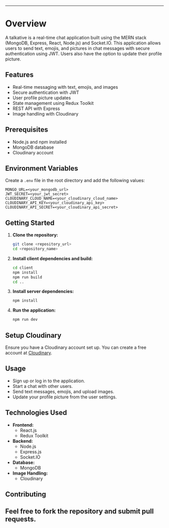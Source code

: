 
---

# Overview

A talkative is a real-time chat application built using the MERN stack (MongoDB, Express, React, Node.js) and Socket.IO. This application allows users to send text, emojis, and pictures in chat messages with secure authentication using JWT. Users also have the option to update their profile picture.

## Features

- Real-time messaging with text, emojis, and images
- Secure authentication with JWT
- User profile picture updates
- State management using Redux Toolkit
- REST API with Express
- Image handling with Cloudinary

## Prerequisites

- Node.js and npm installed
- MongoDB database
- Cloudinary account

## Environment Variables

Create a `.env` file in the root directory and add the following values:

```
MONGO_URL=<your_mongodb_url>
JWT_SECRET=<your_jwt_secret>
CLOUDINARY_CLOUD_NAME=<your_cloudinary_cloud_name>
CLOUDINARY_API_KEY=<your_cloudinary_api_key>
CLOUDINARY_API_SECRET=<your_cloudinary_api_secret>
```

## Getting Started

1. **Clone the repository:**

    ```bash
    git clone <repository_url>
    cd <repository_name>
    ```

2. **Install client dependencies and build:**

    ```bash
    cd client
    npm install
    npm run build
    cd ..
    ```

3. **Install server dependencies:**

    ```bash
    npm install
    ```

4. **Run the application:**

    ```bash
    npm run dev
    ```

## Setup Cloudinary

Ensure you have a Cloudinary account set up. You can create a free account at [Cloudinary](https://cloudinary.com/).

## Usage

- Sign up or log in to the application.
- Start a chat with other users.
- Send text messages, emojis, and upload images.
- Update your profile picture from the user settings.

## Technologies Used

- **Frontend:**
  - React.js
  - Redux Toolkit
- **Backend:**
  - Node.js
  - Express.js
  - Socket.IO
- **Database:**
  - MongoDB
- **Image Handling:**
  - Cloudinary

## Contributing
Feel free to fork the repository and submit pull requests.
---

